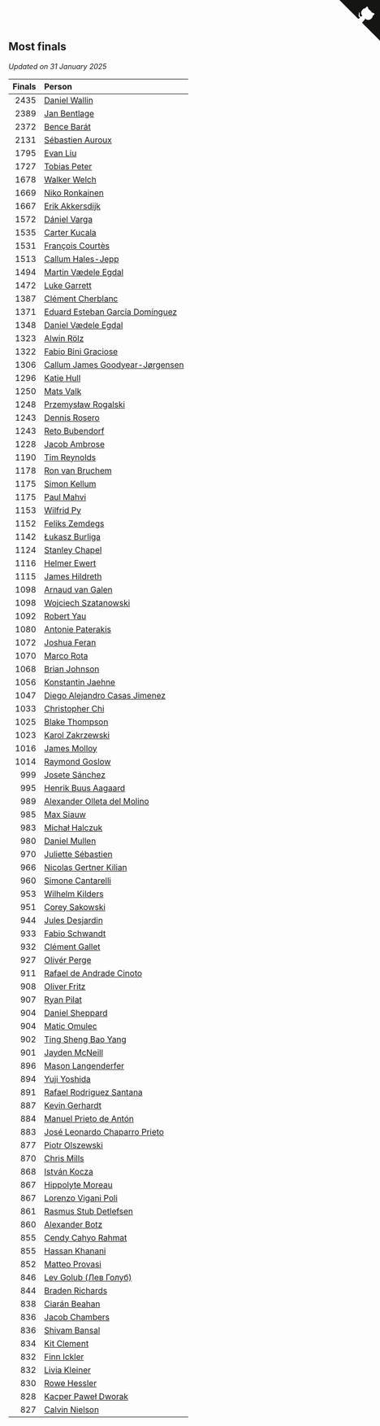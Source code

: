 ## Most finals

*Updated on 31 January 2025*

| Finals | Person |
| ---: | :--- |
| 2435 | [Daniel Wallin](https://www.worldcubeassociation.org/persons/2013WALL03) |
| 2389 | [Jan Bentlage](https://www.worldcubeassociation.org/persons/2010BENT01) |
| 2372 | [Bence Barát](https://www.worldcubeassociation.org/persons/2008BARA01) |
| 2131 | [Sébastien Auroux](https://www.worldcubeassociation.org/persons/2008AURO01) |
| 1795 | [Evan Liu](https://www.worldcubeassociation.org/persons/2009LIUE01) |
| 1727 | [Tobias Peter](https://www.worldcubeassociation.org/persons/2014PETE03) |
| 1678 | [Walker Welch](https://www.worldcubeassociation.org/persons/2011WELC01) |
| 1669 | [Niko Ronkainen](https://www.worldcubeassociation.org/persons/2010RONK01) |
| 1667 | [Erik Akkersdijk](https://www.worldcubeassociation.org/persons/2005AKKE01) |
| 1572 | [Dániel Varga](https://www.worldcubeassociation.org/persons/2008VARG01) |
| 1535 | [Carter Kucala](https://www.worldcubeassociation.org/persons/2015KUCA01) |
| 1531 | [François Courtès](https://www.worldcubeassociation.org/persons/2008COUR01) |
| 1513 | [Callum Hales-Jepp](https://www.worldcubeassociation.org/persons/2012HALE01) |
| 1494 | [Martin Vædele Egdal](https://www.worldcubeassociation.org/persons/2013EGDA02) |
| 1472 | [Luke Garrett](https://www.worldcubeassociation.org/persons/2017GARR05) |
| 1387 | [Clément Cherblanc](https://www.worldcubeassociation.org/persons/2014CHER05) |
| 1371 | [Eduard Esteban García Domínguez](https://www.worldcubeassociation.org/persons/2011EDUA01) |
| 1348 | [Daniel Vædele Egdal](https://www.worldcubeassociation.org/persons/2013EGDA01) |
| 1323 | [Alwin Rölz](https://www.worldcubeassociation.org/persons/2016ROLZ01) |
| 1322 | [Fabio Bini Graciose](https://www.worldcubeassociation.org/persons/2010GRAC02) |
| 1306 | [Callum James Goodyear-Jørgensen](https://www.worldcubeassociation.org/persons/2012GOOD02) |
| 1296 | [Katie Hull](https://www.worldcubeassociation.org/persons/2010HULL01) |
| 1250 | [Mats Valk](https://www.worldcubeassociation.org/persons/2007VALK01) |
| 1248 | [Przemysław Rogalski](https://www.worldcubeassociation.org/persons/2013ROGA02) |
| 1243 | [Dennis Rosero](https://www.worldcubeassociation.org/persons/2010ROSE03) |
| 1243 | [Reto Bubendorf](https://www.worldcubeassociation.org/persons/2012BUBE01) |
| 1228 | [Jacob Ambrose](https://www.worldcubeassociation.org/persons/2010AMBR01) |
| 1190 | [Tim Reynolds](https://www.worldcubeassociation.org/persons/2005REYN01) |
| 1178 | [Ron van Bruchem](https://www.worldcubeassociation.org/persons/2003BRUC01) |
| 1175 | [Simon Kellum](https://www.worldcubeassociation.org/persons/2016KELL12) |
| 1175 | [Paul Mahvi](https://www.worldcubeassociation.org/persons/2012MAHV01) |
| 1153 | [Wilfrid Py](https://www.worldcubeassociation.org/persons/2016PYWI01) |
| 1152 | [Feliks Zemdegs](https://www.worldcubeassociation.org/persons/2009ZEMD01) |
| 1142 | [Łukasz Burliga](https://www.worldcubeassociation.org/persons/2013BURL01) |
| 1124 | [Stanley Chapel](https://www.worldcubeassociation.org/persons/2016CHAP04) |
| 1116 | [Helmer Ewert](https://www.worldcubeassociation.org/persons/2015EWER01) |
| 1115 | [James Hildreth](https://www.worldcubeassociation.org/persons/2009HILD01) |
| 1098 | [Arnaud van Galen](https://www.worldcubeassociation.org/persons/2006GALE01) |
| 1098 | [Wojciech Szatanowski](https://www.worldcubeassociation.org/persons/2011SZAT01) |
| 1092 | [Robert Yau](https://www.worldcubeassociation.org/persons/2009YAUR01) |
| 1080 | [Antonie Paterakis](https://www.worldcubeassociation.org/persons/2012PATE01) |
| 1072 | [Joshua Feran](https://www.worldcubeassociation.org/persons/2011FERA01) |
| 1070 | [Marco Rota](https://www.worldcubeassociation.org/persons/2009ROTA01) |
| 1068 | [Brian Johnson](https://www.worldcubeassociation.org/persons/2013JOHN10) |
| 1056 | [Konstantin Jaehne](https://www.worldcubeassociation.org/persons/2015JAEH01) |
| 1047 | [Diego Alejandro Casas Jimenez](https://www.worldcubeassociation.org/persons/2014JIME05) |
| 1033 | [Christopher Chi](https://www.worldcubeassociation.org/persons/2014CHIC01) |
| 1025 | [Blake Thompson](https://www.worldcubeassociation.org/persons/2010THOM03) |
| 1023 | [Karol Zakrzewski](https://www.worldcubeassociation.org/persons/2014ZAKR01) |
| 1016 | [James Molloy](https://www.worldcubeassociation.org/persons/2011MOLL01) |
| 1014 | [Raymond Goslow](https://www.worldcubeassociation.org/persons/2014GOSL01) |
| 999 | [Josete Sánchez](https://www.worldcubeassociation.org/persons/2015SANC18) |
| 995 | [Henrik Buus Aagaard](https://www.worldcubeassociation.org/persons/2006BUUS01) |
| 989 | [Alexander Olleta del Molino](https://www.worldcubeassociation.org/persons/2008OLLE01) |
| 985 | [Max Siauw](https://www.worldcubeassociation.org/persons/2017SIAU02) |
| 983 | [Michał Halczuk](https://www.worldcubeassociation.org/persons/2006HALC01) |
| 980 | [Daniel Mullen](https://www.worldcubeassociation.org/persons/2016MULL04) |
| 970 | [Juliette Sébastien](https://www.worldcubeassociation.org/persons/2014SEBA01) |
| 966 | [Nicolas Gertner Kilian](https://www.worldcubeassociation.org/persons/2013GERT01) |
| 960 | [Simone Cantarelli](https://www.worldcubeassociation.org/persons/2012CANT02) |
| 953 | [Wilhelm Kilders](https://www.worldcubeassociation.org/persons/2010KILD02) |
| 951 | [Corey Sakowski](https://www.worldcubeassociation.org/persons/2011SAKO01) |
| 944 | [Jules Desjardin](https://www.worldcubeassociation.org/persons/2010DESJ01) |
| 933 | [Fabio Schwandt](https://www.worldcubeassociation.org/persons/2014SCHW02) |
| 932 | [Clément Gallet](https://www.worldcubeassociation.org/persons/2004GALL02) |
| 927 | [Olivér Perge](https://www.worldcubeassociation.org/persons/2007PERG01) |
| 911 | [Rafael de Andrade Cinoto](https://www.worldcubeassociation.org/persons/2007CINO01) |
| 908 | [Oliver Fritz](https://www.worldcubeassociation.org/persons/2014FRIT02) |
| 907 | [Ryan Pilat](https://www.worldcubeassociation.org/persons/2016PILA03) |
| 904 | [Daniel Sheppard](https://www.worldcubeassociation.org/persons/2009SHEP01) |
| 904 | [Matic Omulec](https://www.worldcubeassociation.org/persons/2010OMUL02) |
| 902 | [Ting Sheng Bao Yang](https://www.worldcubeassociation.org/persons/2008BAOY01) |
| 901 | [Jayden McNeill](https://www.worldcubeassociation.org/persons/2012MCNE01) |
| 896 | [Mason Langenderfer](https://www.worldcubeassociation.org/persons/2013LANG03) |
| 894 | [Yuji Yoshida](https://www.worldcubeassociation.org/persons/2015YOSH01) |
| 891 | [Rafael Rodriguez Santana](https://www.worldcubeassociation.org/persons/2012SANT12) |
| 887 | [Kevin Gerhardt](https://www.worldcubeassociation.org/persons/2013GERH01) |
| 884 | [Manuel Prieto de Antón](https://www.worldcubeassociation.org/persons/2015ANTO04) |
| 883 | [José Leonardo Chaparro Prieto](https://www.worldcubeassociation.org/persons/2011CHAP01) |
| 877 | [Piotr Olszewski](https://www.worldcubeassociation.org/persons/2013OLSZ02) |
| 870 | [Chris Mills](https://www.worldcubeassociation.org/persons/2014MILL04) |
| 868 | [István Kocza](https://www.worldcubeassociation.org/persons/2005KOCZ01) |
| 867 | [Hippolyte Moreau](https://www.worldcubeassociation.org/persons/2008MORE02) |
| 867 | [Lorenzo Vigani Poli](https://www.worldcubeassociation.org/persons/2007POLI01) |
| 861 | [Rasmus Stub Detlefsen](https://www.worldcubeassociation.org/persons/2014DETL01) |
| 860 | [Alexander Botz](https://www.worldcubeassociation.org/persons/2013BOTZ01) |
| 855 | [Cendy Cahyo Rahmat](https://www.worldcubeassociation.org/persons/2010RAHM02) |
| 855 | [Hassan Khanani](https://www.worldcubeassociation.org/persons/2018KHAN26) |
| 852 | [Matteo Provasi](https://www.worldcubeassociation.org/persons/2009PROV01) |
| 846 | [Lev Golub (Лев Голуб)](https://www.worldcubeassociation.org/persons/2014HOLU01) |
| 844 | [Braden Richards](https://www.worldcubeassociation.org/persons/2017RICH02) |
| 838 | [Ciarán Beahan](https://www.worldcubeassociation.org/persons/2012BEAH01) |
| 836 | [Jacob Chambers](https://www.worldcubeassociation.org/persons/2017CHAM09) |
| 836 | [Shivam Bansal](https://www.worldcubeassociation.org/persons/2011BANS02) |
| 834 | [Kit Clement](https://www.worldcubeassociation.org/persons/2008CLEM01) |
| 832 | [Finn Ickler](https://www.worldcubeassociation.org/persons/2012ICKL01) |
| 832 | [Livia Kleiner](https://www.worldcubeassociation.org/persons/2013KLEI03) |
| 830 | [Rowe Hessler](https://www.worldcubeassociation.org/persons/2007HESS01) |
| 828 | [Kacper Paweł Dworak](https://www.worldcubeassociation.org/persons/2020DWOR01) |
| 827 | [Calvin Nielson](https://www.worldcubeassociation.org/persons/2014NIEL03) |


<a href="https://github.com/jonatanklosko/wca_statistics" class="github-corner" aria-label="View source on Github"><svg width="80" height="80" viewBox="0 0 250 250" style="fill:#151513; color:#fff; position: absolute; top: 0; border: 0; right: 0;" aria-hidden="true"><path d="M0,0 L115,115 L130,115 L142,142 L250,250 L250,0 Z"></path><path d="M128.3,109.0 C113.8,99.7 119.0,89.6 119.0,89.6 C122.0,82.7 120.5,78.6 120.5,78.6 C119.2,72.0 123.4,76.3 123.4,76.3 C127.3,80.9 125.5,87.3 125.5,87.3 C122.9,97.6 130.6,101.9 134.4,103.2" fill="currentColor" style="transform-origin: 130px 106px;" class="octo-arm"></path><path d="M115.0,115.0 C114.9,115.1 118.7,116.5 119.8,115.4 L133.7,101.6 C136.9,99.2 139.9,98.4 142.2,98.6 C133.8,88.0 127.5,74.4 143.8,58.0 C148.5,53.4 154.0,51.2 159.7,51.0 C160.3,49.4 163.2,43.6 171.4,40.1 C171.4,40.1 176.1,42.5 178.8,56.2 C183.1,58.6 187.2,61.8 190.9,65.4 C194.5,69.0 197.7,73.2 200.1,77.6 C213.8,80.2 216.3,84.9 216.3,84.9 C212.7,93.1 206.9,96.0 205.4,96.6 C205.1,102.4 203.0,107.8 198.3,112.5 C181.9,128.9 168.3,122.5 157.7,114.1 C157.9,116.9 156.7,120.9 152.7,124.9 L141.0,136.5 C139.8,137.7 141.6,141.9 141.8,141.8 Z" fill="currentColor" class="octo-body"></path></svg></a><style>.github-corner:hover .octo-arm{animation:octocat-wave 560ms ease-in-out}@keyframes octocat-wave{0%,100%{transform:rotate(0)}20%,60%{transform:rotate(-25deg)}40%,80%{transform:rotate(10deg)}}@media (max-width:500px){.github-corner:hover .octo-arm{animation:none}.github-corner .octo-arm{animation:octocat-wave 560ms ease-in-out}}</style>
